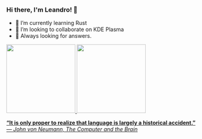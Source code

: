 ### Hi there, I'm Leandro! 👋

- 🌱 I’m currently learning Rust
- 👯 I’m looking to collaborate on KDE Plasma
- 🤔 Always looking for answers.

<div>
  <a href="https://github.com/leandromqrs">
  <img height="180em" src="https://github-readme-stats.vercel.app/api/?username=leandromqrs&theme=react&include_all_commits=true&count_private=true"/>
  <img height="180em" src="https://github-readme-stats.vercel.app/api/top-langs/?username=leandromqrs&theme=react&layout=compact&langs_count=6"/>
</div>

**“It is only proper to realize that language is largely a historical accident.”** _― John von Neumann, The Computer and the Brain_
